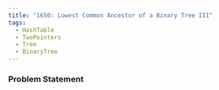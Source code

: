 ```yaml
---
title: "1650: Lowest Common Ancestor of a Binary Tree III"
tags:
  - HashTable
  - TwoPointers
  - Tree
  - BinaryTree
---
```

### Problem Statement

